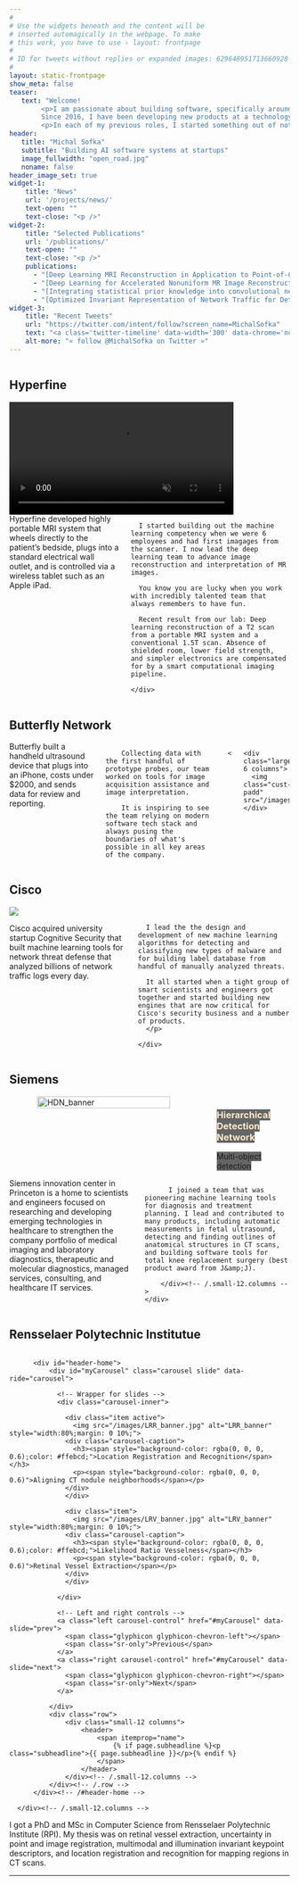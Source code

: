 ```yaml
---
#
# Use the widgets beneath and the content will be
# inserted automagically in the webpage. To make
# this work, you have to use › layout: frontpage
#
# ID for tweets without replies or expanded images: 629648951713660928
#
layout: static-frontpage
show_meta: false
teaser:
   text: "Welcome!
        <p>I am passionate about building software, specifically around machine learning, computer vision, medical imaging, and computer security.
        Since 2016, I have been developing new products at a technology accelerator 4Catalyzer, currently leading the deep learning team at Hyperfine. Previously at Cisco, Siemens, and RPI, see my journey below.</p>
        <p>In each of my previous roles, I started something out of nothing (in addition to my main job) which grew and ended up in a product. I like taking calculated risks and taking on life adventures. I drove from New York to Cancun once.</p>"
header:
   title: "Michal Sofka"
   subtitle: "Building AI software systems at startups"
   image_fullwidth: "open_road.jpg"
   noname: false
header_image_set: true
widget-1:
    title: "News"
    url: '/projects/news/'
    text-open: ""
    text-close: "<p />"
widget-2:
    title: "Selected Publications"
    url: '/publications/'
    text-open: ""
    text-close: "<p />"
    publications:
      - "[Deep Learning MRI Reconstruction in Application to Point-of-Care MRI](pdfs/schlemper-ismrm20.pdf). ISMRM 2020."
      - "[Deep Learning for Accelerated Nonuniform MR Image Reconstruction](pdfs/schlemper-miccai19.pdf). MICCAI 2019."
      - "[Integrating statistical prior knowledge into convolutional neural networks](pdfs/milletari-miccai17.pdf). MICCAI 2017."
      - "[Optimized Invariant Representation of Network Traffic for Detecting Unseen Malware Variants](pdfs/bartos-usenix16.pdf). USENIX 2016."
widget-3:
    title: "Recent Tweets"
    url: "https://twitter.com/intent/follow?screen_name=MichalSofka"
    text: "<a class='twitter-timeline' data-width='300' data-chrome='nofooter noscrollbar transparent' data-height='640' data-dnt='true' href='https://twitter.com/MichalSofka'>Tweets by MichalSofka</a> <script async src='//platform.twitter.com/widgets.js' charset='utf-8'></script>"
    alt-more: "« follow @MichalSofka on Twitter »"
---
```




<div class="container">

  <div class="row">
      <div class="small-12 columns">
          <h2>Hyperfine</h2>
      </div><!-- /.small-12.columns -->
  </div>

  <div class="row">
    <div class="large-6 columns">
        <video style="width:80%;" autoplay muted loop>
          <source src="images/HyperfineDL_vs_1pt5T.mp4" type="video/mp4">
          Your browser does not support HTML5 video.
        </video>
    </div>
    <div class="large-6 columns">
      Hyperfine developed highly portable MRI system that wheels directly to the patient’s bedside, plugs into a standard electrical wall outlet, and is controlled via a wireless tablet such as an Apple iPad.

      I started building out the machine learning competency when we were 6 employees and had first imagages from the scanner. I now lead the deep learning team to advance image reconstruction and interpretation of MR images.

      You know you are lucky when you work with incredibly talented team that always remembers to have fun.

      Recent result from our lab: Deep learning reconstruction of a T2 scan from a portable MRI system and a conventional 1.5T scan. Absence of shielded room, lower field strength, and simpler electronics are compensated for by a smart computational imaging pipeline.

    </div>
  </div>

</div>


<div class="container">

  <div class="row">
      <div class="small-12 columns">
          <h2>Butterfly Network</h2>
      </div><!-- /.small-12.columns -->
  </div>

  <div class="row">
    <div class="large-6 columns">
        Butterfly built a handheld ultrasound device that plugs into an iPhone, costs under $2000, and sends data for review and reporting.

        Collecting data with the first handful of prototype probes, our team worked on tools for image acquisition assistance and image interpretation.

        It is inspiring to see the team relying on modern software tech stack and always pusing the boundaries of what's possible in all key areas of the company.

<!--        Deep learning software for image acquisition and interpretation
-->
    </div>
<!--
    <div class="large-6 columns">
        <video style="width:45%;" controls>
          <source src="images/EF PLAX Phone export 10_29_18.mp4" type="video/mp4">
          Your browser does not support HTML5 video.
        </video>

        <video style="width:45%;" controls>
          <source src="images/AR Phone export 10_29_18.mp4" type="video/mp4">
          Your browser does not support HTML5 video.
        </video>
    </div>
  </div>
-->
    <div class="large-6 columns">
      <img class="cust-padd" src="/images/acquisition_assistance.jpg">
    </div>
</div>


<div class="container">

  <div class="row">
      <div class="small-12 columns">
          <h2>Cisco</h2>
      </div><!-- /.small-12.columns -->
  </div>

  <div class="row">
    <div class="large-6 columns">
      <img class="cust-padd" src="/images/ML-detectors/ML-Figure5-550x727.png">
<!--      Breach Detection and Analytics with Cisco Cognitive Threat Analytics
      https://youtu.be/wNlRLPfM6v0
-->
    </div>
    <div class="large-6 columns">
      <p class="color-contrast-medium">
      Cisco acquired university startup Cognitive Security that built machine learning tools for network threat defense that analyzed billions of network traffic logs every day.

      I lead the the design and development of new machine learning algorithms for detecting and classifying new types of malware and for building label database from handful of manually analyzed threats.

      It all started when a tight group of smart scientists and engineers got together and started building new engines that are now critical for Cisco's security business and a number of products.
      </p>

    </div>
  </div>

</div>


<div class="container">

  <div class="row">
      <div class="small-12 columns">
          <h2>Siemens</h2>
      </div><!-- /.small-12.columns -->
  </div>

  <div class="row">
    <div class="row">
        <div class="small-12 columns">
          <img src="/images/HDN_banner.jpg" alt="HDN_banner" style="width:95%;margin: 0 10%;">
          <div class="carousel-caption">
            <h3><span style="background-color: rgba(0, 0, 0, 0.6);color: #ffebcd;">Hierarchical Detection Network</span></h3>
            <p><span style="background-color: rgba(0, 0, 0, 0.6)">Multi-object detection</span></p>
          </div>
        </div><!-- /.small-12.columns -->
    </div>
    <div class="row">
        <div class="small-12 columns">
          Siemens innovation center in Princeton is a home to scientists and engineers focused on researching and developing emerging technologies in healthcare to strengthen the company portfolio of medical imaging and laboratory diagnostics, therapeutic and molecular diagnostics, managed services, consulting, and healthcare IT services.


          I joined a team that was pioneering machine learning tools for diagnosis and treatment planning. I lead and contributed to many products, including automatic measurements in fetal ultrasound, detecting and finding outlines of anatomical structures in CT scans, and building software tools for total knee replacement surgery (best product award from J&amp;J).

        </div><!-- /.small-12.columns -->
    </div>
  </div>

</div>


<div class="container">

  <div class="row">
      <div class="small-12 columns">
          <h2>Rensselaer Polytechnic Institutue</h2>
      </div><!-- /.small-12.columns -->
  </div>

  <div class="row">
      <div class="small-12 columns">

          <div id="header-home">
              <div id="myCarousel" class="carousel slide" data-ride="carousel">

                <!-- Wrapper for slides -->
                <div class="carousel-inner">

                  <div class="item active">
                    <img src="/images/LRR_banner.jpg" alt="LRR_banner" style="width:80%;margin: 0 10%;">
                  <div class="carousel-caption">
                    <h3><span style="background-color: rgba(0, 0, 0, 0.6);color: #ffebcd;">Location Registration and Recognition</span></h3>
                    <p><span style="background-color: rgba(0, 0, 0, 0.6)">Aligning CT nodule neighborhoods</span></p>
                  </div>
                  </div>

                  <div class="item">
                    <img src="/images/LRV_banner.jpg" alt="LRV_banner" style="width:80%;margin: 0 10%;">
                  <div class="carousel-caption">
                    <h3><span style="background-color: rgba(0, 0, 0, 0.6);color: #ffebcd;">Likelihood Ratio Vesselness</span></h3>
                    <p><span style="background-color: rgba(0, 0, 0, 0.6)">Retinal Vessel Extraction</span></p>
                  </div>
                  </div>

                </div>

                <!-- Left and right controls -->
                <a class="left carousel-control" href="#myCarousel" data-slide="prev">
                  <span class="glyphicon glyphicon-chevron-left"></span>
                  <span class="sr-only">Previous</span>
                </a>
                <a class="right carousel-control" href="#myCarousel" data-slide="next">
                  <span class="glyphicon glyphicon-chevron-right"></span>
                  <span class="sr-only">Next</span>
                </a>

              </div>
              <div class="row">
                  <div class="small-12 columns">
                      <header>
                          <span itemprop="name">
                              {% if page.subheadline %}<p class="subheadline">{{ page.subheadline }}</p>{% endif %}
                          </span>
                      </header>
                  </div><!-- /.small-12.columns -->
              </div><!-- /.row -->
          </div><!-- /#header-home -->

      </div><!-- /.small-12.columns -->
  </div><!-- row -->

  <div class="row">
      <div class="small-12 columns">
        I got a PhD and MSc in Computer Science from Rensselaer Polytechnic Institute (RPI).
        My thesis was on retinal vessel extraction, uncertainty in point and image registration, multimodal and illumination invariant keypoint descriptors, and location registration and recognition for mapping regions in CT scans.
      </div><!-- /.small-12.columns -->
  </div>

</div>



<hr>

